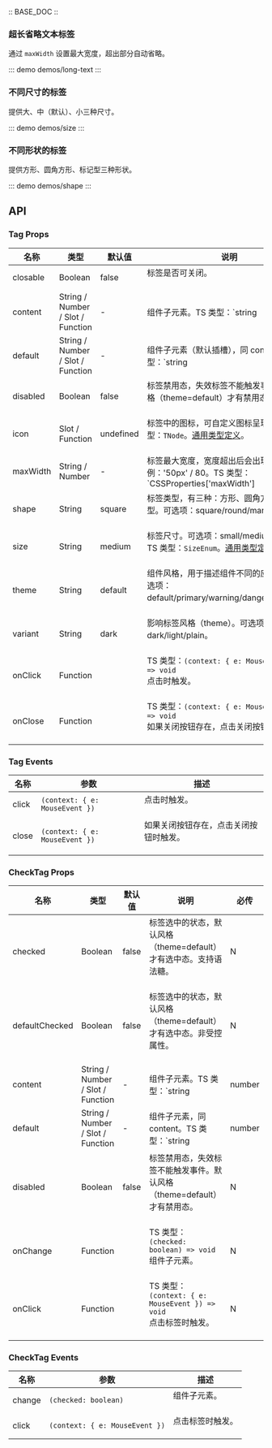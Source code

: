 :: BASE_DOC ::

### 超长省略文本标签

通过 `maxWidth` 设置最大宽度，超出部分自动省略。

::: demo demos/long-text
:::

### 不同尺寸的标签

提供大、中（默认）、小三种尺寸。

::: demo demos/size
:::

### 不同形状的标签

提供方形、圆角方形、标记型三种形状。

::: demo demos/shape
:::

## API
### Tag Props

名称 | 类型 | 默认值 | 说明 | 必传
-- | -- | -- | -- | --
closable | Boolean | false | 标签是否可关闭。<br/><br/> | N
content | String / Number / Slot / Function | - | 组件子元素。TS 类型：`string | number | TNode`。[通用类型定义](https://github.com/Tencent/tdesign-vue/blob/develop/src/common.ts)。<br/><br/> | N
default | String / Number / Slot / Function | - | 组件子元素（默认插槽），同 content。TS 类型：`string | number | TNode`。[通用类型定义](https://github.com/Tencent/tdesign-vue/blob/develop/src/common.ts)。<br/><br/> | N
disabled | Boolean | false | 标签禁用态，失效标签不能触发事件。默认风格（theme=default）才有禁用态。<br/><br/> | N
icon | Slot / Function | undefined | 标签中的图标，可自定义图标呈现。TS 类型：`TNode`。[通用类型定义](https://github.com/Tencent/tdesign-vue/blob/develop/src/common.ts)。<br/><br/> | N
maxWidth | String / Number | - | 标签最大宽度，宽度超出后会出现省略号。示例：'50px' / 80。TS 类型：`CSSProperties['maxWidth'] | number`。<br/><br/> | N
shape | String | square | 标签类型，有三种：方形、圆角方形、标记型。可选项：square/round/mark。<br/><br/> | N
size | String | medium | 标签尺寸。可选项：small/medium/large。TS 类型：`SizeEnum`。[通用类型定义](https://github.com/Tencent/tdesign-vue/blob/develop/src/common.ts)。<br/><br/> | N
theme | String | default | 组件风格，用于描述组件不同的应用场景。可选项：default/primary/warning/danger/success。<br/><br/> | N
variant | String | dark | 影响标签风格（theme）。可选项：dark/light/plain。<br/><br/> | N
onClick | Function |  | TS 类型：`(context: { e: MouseEvent }) => void`<br/>点击时触发。<br/><br/> | N
onClose | Function |  | TS 类型：`(context: { e: MouseEvent }) => void`<br/>如果关闭按钮存在，点击关闭按钮时触发。<br/><br/> | N

### Tag Events

名称 | 参数 | 描述
-- | -- | --
click | `(context: { e: MouseEvent })` | 点击时触发。<br/><br/>
close | `(context: { e: MouseEvent })` | 如果关闭按钮存在，点击关闭按钮时触发。<br/><br/>

### CheckTag Props

名称 | 类型 | 默认值 | 说明 | 必传
-- | -- | -- | -- | --
checked | Boolean | false | 标签选中的状态，默认风格（theme=default）才有选中态。支持语法糖。<br/><br/> | N
defaultChecked | Boolean | false | 标签选中的状态，默认风格（theme=default）才有选中态。非受控属性。<br/><br/> | N
content | String / Number / Slot / Function | - | 组件子元素。TS 类型：`string | number | TNode`。[通用类型定义](https://github.com/Tencent/tdesign-vue/blob/develop/src/common.ts)。<br/><br/> | N
default | String / Number / Slot / Function | - | 组件子元素，同 content。TS 类型：`string | number | TNode`。[通用类型定义](https://github.com/Tencent/tdesign-vue/blob/develop/src/common.ts)。<br/><br/> | N
disabled | Boolean | false | 标签禁用态，失效标签不能触发事件。默认风格（theme=default）才有禁用态。<br/><br/> | N
onChange | Function |  | TS 类型：`(checked: boolean) => void`<br/>组件子元素。<br/><br/> | N
onClick | Function |  | TS 类型：`(context: { e: MouseEvent }) => void`<br/>点击标签时触发。<br/><br/> | N

### CheckTag Events

名称 | 参数 | 描述
-- | -- | --
change | `(checked: boolean)` | 组件子元素。<br/><br/>
click | `(context: { e: MouseEvent })` | 点击标签时触发。<br/><br/>

